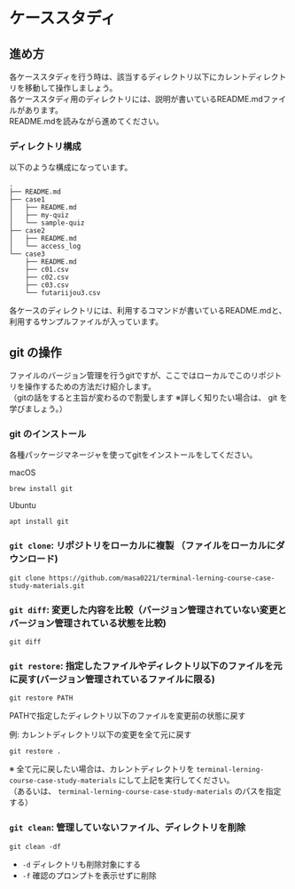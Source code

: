 # ケーススタディ

## 進め方
各ケーススタディを行う時は、該当するディレクトリ以下にカレントディレクトリを移動して操作しましょう。  
各ケーススタディ用のディレクトリには、説明が書いているREADME.mdファイルがあります。  
README.mdを読みながら進めてください。

### ディレクトリ構成
以下のような構成になっています。
```
.
├── README.md
├── case1
│   ├── README.md
│   ├── my-quiz
│   └── sample-quiz
├── case2
│   ├── README.md
│   └── access_log
└── case3
    ├── README.md
    ├── c01.csv
    ├── c02.csv
    ├── c03.csv
    └── futariijou3.csv
```
各ケースのディレクトリには、利用するコマンドが書いているREADME.mdと、利用するサンプルファイルが入っています。

## git の操作
ファイルのバージョン管理を行うgitですが、ここではローカルでこのリポジトリを操作するための方法だけ紹介します。  
（gitの話をすると主旨が変わるので割愛します ※詳しく知りたい場合は、 git を学びましょう。）  

### git のインストール
各種パッケージマネージャを使ってgitをインストールをしてください。

macOS
```
brew install git
```
Ubuntu
```
apt install git
```

### `git clone`: リポジトリをローカルに複製 （ファイルをローカルにダウンロード)
```
git clone https://github.com/masa0221/terminal-lerning-course-case-study-materials.git
```

### `git diff`: 変更した内容を比較（バージョン管理されていない変更とバージョン管理されている状態を比較)
```
git diff
```

### `git restore`: 指定したファイルやディレクトリ以下のファイルを元に戻す(バージョン管理されているファイルに限る)
```
git restore PATH
```
PATHで指定したディレクトリ以下のファイルを変更前の状態に戻す

例: カレントディレクトリ以下の変更を全て元に戻す
```
git restore .
```
※ 全て元に戻したい場合は、カレントディレクトリを `terminal-lerning-course-case-study-materials` にして上記を実行してください。  
（あるいは、 `terminal-lerning-course-case-study-materials` のパスを指定する）

### `git clean`: 管理していないファイル、ディレクトリを削除
```
git clean -df
```
- `-d` ディレクトリも削除対象にする
- `-f` 確認のプロンプトを表示せずに削除
